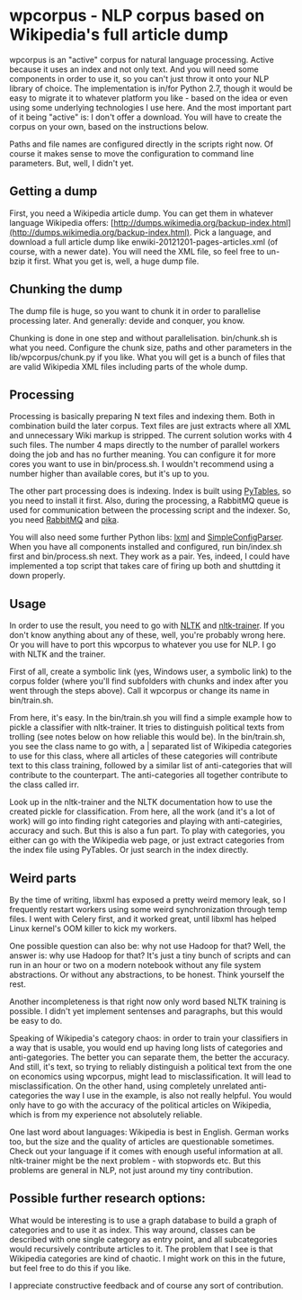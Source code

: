 # wpcorpus - NLP corpus based on Wikipedia's full article dump

wpcorpus is an "active" corpus for natural language processing. Active because it uses an index and not only text. And you will need some components in order to use it, so you can't just throw it onto your NLP library of choice. The implementation is in/for Python 2.7, though it would be easy to migrate it to whatever platform you like - based on the idea or even using some underlying technologies I use here. And the most important part of it being "active" is: I don't offer a download. You will have to create the corpus on your own, based on the instructions below.

Paths and file names are configured directly in the scripts right now. Of course it makes sense to move the configuration to command line parameters. But, well, I didn't yet.

## Getting a dump

First, you need a Wikipedia article dump. You can get them in whatever language Wikipedia offers: [http://dumps.wikimedia.org/backup-index.html](http://dumps.wikimedia.org/backup-index.html). Pick a language, and download a full article dump like enwiki-20121201-pages-articles.xml (of course, with a newer date). You will need the XML file, so feel free to un-bzip it first. What you get is, well, a huge dump file.

## Chunking the dump

The dump file is huge, so you want to chunk it in order to parallelise processing later. And generally: devide and conquer, you know. 

Chunking is done in one step and without parallelisation. bin/chunk.sh is what you need. Configure the chunk size, paths and other parameters in the lib/wpcorpus/chunk.py if you like. What you will get is a bunch of files that are valid Wikipedia XML files including parts of the whole dump.

## Processing

Processing is basically preparing N text files and indexing them. Both in combination build the later corpus. Text files are just extracts where all XML and unnecessary Wiki markup is stripped. The current solution works with 4 such files. The number 4 maps directly to the number of parallel workers doing the job and has no further meaning. You can configure it for more cores you want to use in bin/process.sh. I wouldn't recommend using a number higher than available cores, but it's up to you.

The other part processing does is indexing. Index is built using [PyTables](http://www.pytables.org/moin), so you need to install it first. Also, during the processing, a RabbitMQ queue is used for communication between the processing script and the indexer. So, you need [RabbitMQ](http://www.rabbitmq.com) and [pika](https://github.com/pika/pika).  

You will also need some further Python libs: [lxml](http://lxml.de) and [SimpleConfigParser](http://www.decalage.info/en/python/configparser). When you have all components installed and configured, run bin/index.sh first and bin/process.sh next. They work as a pair. Yes, indeed, I could have implemented a top script that takes care of firing up both and shuttding it down properly.

## Usage

In order to use the result, you need to go with [NLTK](ihttp://nltk.org) and [nltk-trainer](https://github.com/japerk/nltk-trainer). If you don't know anything about any of these, well, you're probably wrong here. Or you will have to port this wpcorpus to whatever you use for NLP. I go with NLTK and the trainer.

First of all, create a symbolic link (yes, Windows user, a symbolic link) to the corpus folder (where you'll find subfolders with chunks and index after you went through the steps above). Call it wpcorpus or change its name in bin/train.sh.

From here, it's easy. In the bin/train.sh you will find a simple example how to pickle a classifier with nltk-trainer. It tries to distinguish political texts from trolling (see notes below on how reliable this would be). In the bin/train.sh, you see the class name to go with, a | separated list of Wikipedia categories to use for this class, where all articles of these categories will contribute text to this class training, followed by a similar list of anti-categories that will contribute to the counterpart. The anti-categories all together contribute to the class called irr.

Look up in the nltk-trainer and the NLTK documentation how to use the created pickle for classification. From here, all the work (and it's a lot of work) will go into finding right categories and playing with anti-categiries, accuracy and such. But this is also a fun part. To play with categories, you either can go with the Wikipedia web page, or just extract categories from the index file using PyTables. Or just search in the index directly.

## Weird parts

By the time of writing, libxml has exposed a pretty weird memory leak, so I frequently restart workers using some weird synchronization through temp files. I went with Celery first, and it worked great, until libxml has helped Linux kernel's OOM killer to kick my workers.

One possible question can also be: why not use Hadoop for that? Well, the answer is: why use Hadoop for that? It's just a tiny bunch of scripts and can run in an hour or two on a modern notebook without any file system abstractions. Or without any abstractions, to be honest. Think yourself the rest.

Another incompleteness is that right now only word based NLTK training is possible. I didn't yet implement sentenses and paragraphs, but this would be easy to do.

Speaking of Wikipedia's category chaos: in order to train your classifiers in a way that is usable, you would end up having long lists of categories and anti-gategories. The better you can separate them, the better the accuracy. And still, it's text, so trying to reliably distinguish a political text from the one on economics using wpcorpus, might lead to misclassification. It will lead to misclassification. On the other hand, using completely unrelated anti-categories the way I use in the example, is also not really helpful. You would only have to go with the accuracy of the political articles on Wikipedia, which is from my experience not absolutely reliable.

One last word about languages: Wikipedia is best in English. German works too, but the size and the quality of articles are questionable sometimes. Check out your language if it comes with enough useful information at all. nltk-trainer might be the next problem - with stopwords etc. But this problems are general in NLP, not just around my tiny contribution.

## Possible further research options:

What would be interesting is to use a graph database to build a graph of categories and to use it as index. This way around, classes can be described with one single category as entry point, and all subcategories would recursively contribute articles to it. The problem that I see is that Wikipedia categories are kind of chaotic. I might work on this in the future, but feel free to do this if you like.

I appreciate constructive feedback and of course any sort of contribution.

